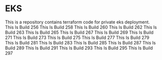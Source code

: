 # EKS
This is a repository contains terraform code for private eks deployment.
This Is Build 256
This Is Build 258
This Is Build 260
This Is Build 262
This Is Build 263
This Is Build 265
This Is Build 267
This Is Build 269
This Is Build 271
This Is Build 273
This Is Build 275
This Is Build 277
This Is Build 279
This Is Build 281
This Is Build 283
This Is Build 285
This Is Build 287
This Is Build 289
This Is Build 291
This Is Build 293
This Is Build 295
This Is Build 297
